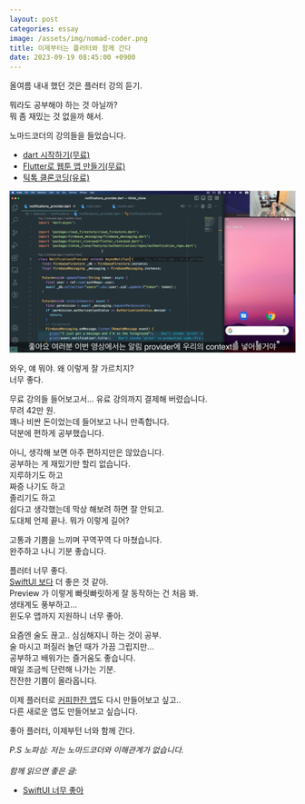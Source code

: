 ```yaml
---
layout: post
categories: essay
image: /assets/img/nomad-coder.png
title: 이제부터는 플러터와 함께 간다
date: 2023-09-19 08:45:00 +0900
---
```


올여름 내내 했던 것은 플러터 강의 듣기.

뭐라도 공부해야 하는 것 아닐까?  
뭐 좀 재밌는 것 없을까 해서.

노마드코더의 강의들을 들었습니다.  
* [dart 시작하기(무료)](https://nomadcoders.co/dart-for-beginners)  
* [Flutter로 웹툰 앱 만들기(무료)](https://nomadcoders.co/flutter-for-beginners)  
* [틱톡 클론코딩(유료)](https://nomadcoders.co/tiktok-clone)

![노마드코더 플러터 강의](/assets/img/nomad-coder.png)

와우, 얘 뭐야. 왜 이렇게 잘 가르치지?  
너무 좋다.

무료 강의들 들어보고서... 유료 강의까지 결제해 버렸습니다.  
무려 42만 원.  
꽤나 비싼 돈이었는데 들어보고 나니 만족합니다.  
덕분에 편하게 공부했습니다.

아니, 생각해 보면 아주 편하지만은 않았습니다.  
공부하는 게 재밌기만 할리 없습니다.  
지루하기도 하고  
짜증 나기도 하고  
졸리기도 하고  
쉽다고 생각했는데 막상 해보려 하면 잘 안되고.  
도대체 언제 끝나. 뭐가 이렇게 길어?

고통과 기쁨을 느끼며 꾸역꾸역 다 마쳤습니다.  
완주하고 나니 기분 좋습니다.

플러터 너무 좋다.  
[SwiftUI 보다](https://jeho.page/essay/2022/06/08/swiftui.html) 더 좋은 것 같아.  
Preview 가 이렇게 빠릿빠릿하게 잘 동작하는 건 처음 봐.  
생태계도 풍부하고...  
윈도우 앱까지 지원하니 너무 좋아.

요즘엔 술도 끊고.. 심심해지니 하는 것이 공부.  
술 마시고 퍼질러 놀던 때가 가끔 그립지만...  
공부하고 배워가는 즐거움도 좋습니다.  
매일 조금씩 단련해 나가는 기분.  
잔잔한 기쁨이 올라옵니다.

이제 플러터로 [커피한잔 앱](https://withcoffee.app/)도 다시 만들어보고 싶고..  
다른 새로운 앱도 만들어보고 싶습니다.

좋아 플러터, 이제부턴 너와 함께 간다.

*P.S 노파심: 저는 노마드코더와 이해관계가 없습니다.*
<br>
<br>
*함께 읽으면 좋은 글:*
* [SwiftUI 너무 좋아](/essay/2022/06/08/swiftui.html)